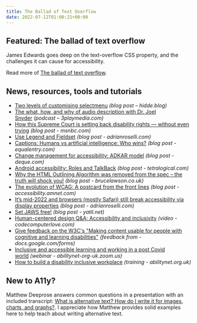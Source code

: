 ```yaml
---
title: The Ballad of Text Overflow
date: 2022-07-12T01:00:21+00:00
---
```


## Featured: The ballad of text overflow

James Edwards goes deep on the text-overflow CSS property, and the challenges it can cause for accessibility.

Read more of [The ballad of text overflow](https://www.tpgi.com/the-ballad-of-text-overflow/).

## News, resources, tools and tutorials

- [Two levels of customising selectmenu](https://hidde.blog/custom-select-with-selectmenu/) *(blog post – hidde.blog)*
- [The what, how, and why of audio description with Dr. Joel Snyder](https://www.3playmedia.com/alliedpodcast/audio-description-with-dr-joel-snyder/) *(podcast – 3playmedia.com)*
- [How this Supreme Court is setting back disability rights — without even trying](https://www.msnbc.com/opinion/msnbc-opinion/supreme-court-s-hostility-disability-rights-discouraging-n1296795) *(blog post - msnbc.com)*
- [Use Legend and Fieldset](https://adrianroselli.com/2022/07/use-legend-and-fieldset.html) *(blog post - adrianroselli.com)*
- [Captions: Humans vs artificial intelligence: Who wins?](https://equalentry.com/caption-videos-human-vs-automatic-captions/) *(blog post - equalentry.com)*
- [Change management for accessibility: ADKAR model](https://www.deque.com/blog/change-management-for-accessibility-adkar-model/) *(blog post - deque.com)*
- [Android accessibility: Roles and TalkBack](https://tetralogical.com/blog/2022/07/07/android-accessibility-roles-and-talkback/) *(blog post - tetralogical.com)*
- [Why the HTML Outlining Algorithm was removed from the spec – the truth will shock you!](https://brucelawson.co.uk/2022/why-the-html-outlining-algorithm-was-removed-from-the-spec-the-truth-will-shock-you/) *(blog post - brucelawson.co.uk)*
- [The evolution of WCAG: A postcard from the front lines](https://accessibility.amnet.com/the-evolution-of-wcag-2/) *(blog post - accessibility.amnet.com)*
- [It’s mid-2022 and browsers (mostly Safari) still break accessibility via display properties](https://adrianroselli.com/2022/07/its-mid-2022-and-browsers-mostly-safari-still-break-accessibility-via-display-properties.html) *(blog post - adrianroselli.com)*
- [Set JAWS free!](https://yatil.net/blog/set-jaws-free) *(blog post - yatil.net)*
- [Human-centered design Q&A: Accessibility and inclusivity](https://www.codecomputerlove.com/blog/human-centered-design-manchester-accessibility-and-inclusivity/) *(video - codecomputerlove.com)*
- [Give feedback on the W3C's "Making content usable for people with cognitive and learning disabilities"](https://docs.google.com/forms/d/e/1FAIpQLSczlviGQgUNfdo9WXjK4qkY-liq9_gnlt4s76ho-4xhXYSJpg/viewform) *(feedback from - docs.google.com/forms)*
- [Inclusive and accessible learning and working in a post Covid world](https://abilitynet-org-uk.zoom.us/webinar/register/8216571017916/WN_58I-LihMRI28BBk4OWPPwQ) *(webinar - abilitynet-org-uk.zoom.us)*
- [How to build a disability inclusive workplace](https://abilitynet.org.uk/training/how-build-disability-inclusive-workplace) *(training - abilitynet.org.uk)*

## New to A11y?

Matthew Deeprose answers common questions in a presentation with an included transcript: [What is alternative text? How do I write it for images, charts, and graphs?](https://matthewdeeprose.github.io/alt-text-images-charts-graphs). I appreciate how Matthew provides solid examples here to help teach about writing alternative text.
